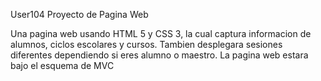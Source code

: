 User104
Proyecto de Pagina Web

Una pagina web usando HTML 5 y CSS 3, la cual captura informacion de alumnos, ciclos escolares y cursos.
Tambien desplegara sesiones diferentes dependiendo si eres alumno o maestro.
La pagina web estara bajo el esquema de MVC

